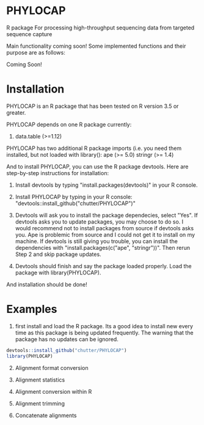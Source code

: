 # PHYLOCAP

R package For processing high-throughput sequencing data from targeted sequence capture

Main functionality coming soon! Some implemented functions and their purpose are as follows: 

Coming Soon!

# Installation

PHYLOCAP is an R package that has been tested on R version 3.5 or greater. 

PHYLOCAP depends on one R package currently:
  1) data.table (>=1.12)

PHYLOCAP has two additional R package imports (i.e. you need them installed, but not loaded  with library(): 
  ape (>= 5.0)
  stringr (>= 1.4)
  
And to install PHYLOCAP, you can use the R package devtools. Here are step-by-step instructions for installation:

1) Install devtools by typing "install.packages(devtools)" in your R console. 

2) Install PHYLOCAP by typing in your R console: "devtools::install_github("chutter/PHYLOCAP")"

3) Devtools will ask you to install the package dependecies, select "Yes". If devtools asks you to update packages, you may choose to do so. I would recommend not to install packages from source if devtools asks you. Ape is problemic from source and I could not get it to install on my machine. If devtools is still giving you trouble, you can install the dependencies with "install.packages(c("ape", "stringr"))". Then rerun Step 2 and skip package updates. 

4) Devtools should finish and say the package loaded properly. Load the package with library(PHYLOCAP). 

And installation should be done! 


# Examples

1) first install and load the R package. Its a good idea to install new every time as this package is being updated frequently. The warning that the package has no updates can be ignored. 

```r
devtools::install_github("chutter/PHYLOCAP")
library(PHYLOCAP)

```

2) Alignment format conversion 




3) Alignment statistics




4) Alignment conversion within R



5) Alignment trimming 



6) Concatenate alignments 

